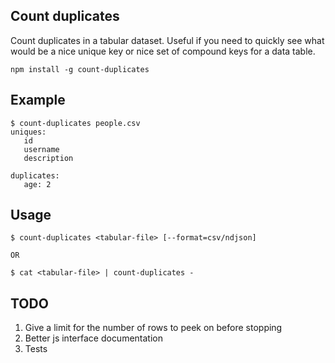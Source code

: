 Count duplicates
----------------

Count duplicates in a tabular dataset. Useful if you need to quickly see what would be a nice unique key or nice set of compound keys for a data table.

```
npm install -g count-duplicates
```

## Example

```
$ count-duplicates people.csv
uniques:
   id
   username
   description

duplicates:
   age: 2
```

## Usage

```
$ count-duplicates <tabular-file> [--format=csv/ndjson]

OR

$ cat <tabular-file> | count-duplicates -
```


## TODO

1. Give a limit for the number of rows to peek on before stopping
2. Better js interface documentation
3. Tests

